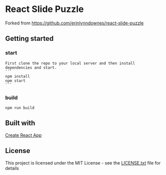 # React Slide Puzzle

Forked from https://github.com/erinlynndownes/react-slide-puzzle

## Getting started

   ### start

    First clone the repo to your local server and then install dependencies and start.
    ```
    npm install
    npm start
    ```
   ### build
    npm run build

## Built with

[Create React App](https://github.com/facebook/create-react-app)

## License

This project is licensed under the MIT License - see the [LICENSE.txt](LICENSE.txt) file for details
